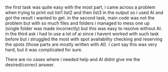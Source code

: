 the first task was quite easy with the most part, i came across a problem when trying to print out list1 list2 and then list3 in the output so i used AI and got the result i wanted to get. in the second task, main code was not the problem but with so much files and folders i managed to mess one up (single folder was made incorrectly) but this was easy to resolve without AI. in the third ask i had to use a lot of ai since i havent worked with such task before but i struggled the most with spot availability checking and reserving the spots (those parts are mostly written with AI). I cant say this was very hard, but it was complicated for sure.

 There are no cases where i needed help and AI didnt give me the desired/correct answer.